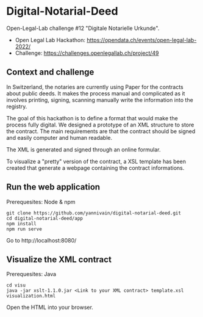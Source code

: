 # Digital-Notarial-Deed
Open-Legal-Lab challenge #12 "Digitale Notarielle Urkunde". 
- Open Legal Lab Hackathon: https://opendata.ch/events/open-legal-lab-2022/
- Challenge: https://challenges.openlegallab.ch/project/49

## Context and challenge
In Switzerland, the notaries are currently using Paper for the contracts about public deeds. 
It makes the process manual and complicated as it involves printing, signing, scanning manually write the information into the registry. 

The goal of this hackathon is to define a format that would make the process fully digital.
We designed a prototype of an XML structure to store the contract. 
The main requirements are that the contract should be signed and easily computer and human readable. 

The XML is generated and signed through an online formular.

To visualize a "pretty" version of the contract, a XSL template has been created that generate a webpage containing the contract informations. 

## Run the web application
Prerequesites: Node & npm
```text
git clone https://github.com/yannivain/digital-notarial-deed.git
cd digital-notarial-deed/app
npm install
npm run serve
```
Go to http://localhost:8080/

## Visualize the XML contract
Prerequesites: Java
```text
cd visu
java -jar xslt-1.1.0.jar <Link to your XML contract> template.xsl visualization.html
```
Open the HTML into your browser.
